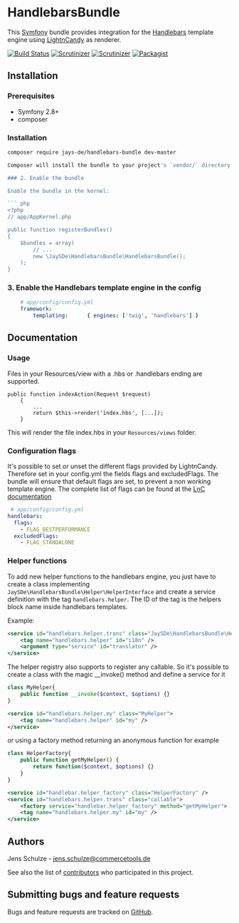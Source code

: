 HandlebarsBundle
============

This [Symfony](http://symfony.com/) bundle provides integration for the [Handlebars](http://handlebarsjs.com/) template engine using [LightnCandy](https://packagist.org/packages/zordius/lightncandy) as renderer.

[![Build Status](https://img.shields.io/travis/jayS-de/HandlebarsBundle/master.svg?style=flat-square)](https://travis-ci.org/jayS-de/HandlebarsBundle) [![Scrutinizer](https://img.shields.io/scrutinizer/g/jayS-de/HandlebarsBundle.svg?style=flat-square)](https://scrutinizer-ci.com/g/jayS-de/HandlebarsBundle/) [![Scrutinizer](https://img.shields.io/scrutinizer/coverage/g/jayS-de/HandlebarsBundle.svg?style=flat-square)](https://scrutinizer-ci.com/g/jayS-de/HandlebarsBundle/) [![Packagist](https://img.shields.io/packagist/v/jays-de/handlebars-bundle.svg?style=flat-square)](https://packagist.org/packages/jays-de/handlebars-bundle)

Installation
------------

### Prerequisites

 * Symfony 2.8+
 * composer


### Installation

```bash
composer require jays-de/handlebars-bundle dev-master

Composer will install the bundle to your project's `vendor/` directory.

### 2. Enable the bundle

Enable the bundle in the kernel:

``` php
<?php
// app/AppKernel.php

public function registerBundles()
{
    $bundles = array(
        // ...
        new \JaySDe\HandlebarsBundle\HandlebarsBundle();
    );
}
```

### 3. Enable the Handlebars template engine in the config

``` yaml
    # app/config/config.yml
    framework:
        templating:      { engines: ['twig', 'handlebars'] }
```

Documentation
-------------

### Usage

Files in your Resources/view with a .hbs or .handlebars ending are supported.

```
public function indexAction(Request $request)
    {
        ...
        return $this->render('index.hbs', [...]);
    }
```

This will render the file index.hbs in your `Resources/views` folder.

### Configuration flags

It's possible to set or unset the different flags provided by LightnCandy. Therefore set in your config.yml the fields flags and excludedFlags. The bundle will ensure that default flags are set, to prevent a non working template engine. The complete list of flags can be found at the [LnC documentation](https://github.com/zordius/lightncandy#compile-options)

```yaml
 # app/config/config.yml
handlebars:
  flags:
    - FLAG_BESTPERFORMANCE
  excludedFlags:
    - FLAG_STANDALONE
```

### Helper functions

To add new helper functions to the handlebars engine, you just have to create a class implementing ```JaySDe\HandlebarsBundle\Helper\HelperInterface``` and create a service definition with the tag ```handlebars.helper```. The ID of the tag is the helpers block name inside handlebars templates.

Example:

```xml
<service id="handlebars.helper.trans" class="JaySDe\HandlebarsBundle\Helper\TranslationHelper">
	<tag name="handlebars.helper" id="i18n" />
	<argument type="service" id="translator" />
</service>
```

The helper registry also supports to register any callable. So it's possible to create a class with the magic __invoke() method and define a service for it

```php
class MyHelper{
    public function __invoke($context, $options) {}
}
```

```xml
<service id="handlebars.helper.my" class="MyHelper">
	<tag name="handlebars.helper" id="my" />
</service>
```

or using a factory method returning an anonymous function for example

```php
class HelperFactory{
    public function getMyHelper() {
        return function($context, $options) {}
    }
}
```

```xml
<service id="handlebar.helper_factory" class="HelperFactory" />
<service id="handlebars.helper.trans" class="callable">
	<factory service="handlebar.helper_factory" method="getMyHelper">
	<tag name="handlebars.helper.my" id="my" />
</service>
```

Authors
-------

Jens Schulze - <jens.schulze@commercetools.de>

See also the list of [contributors](https://github.com/jayS-de/HandlebarsBundle/contributors) who participated in this project.

Submitting bugs and feature requests
------------------------------------

Bugs and feature requests are tracked on [GitHub](https://github.com/jayS-de/HandlebarsBundle/issues).
